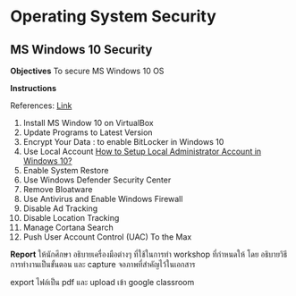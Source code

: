 # Operating System Security
## MS Windows 10 Security
__Objectives__
To secure MS Windows 10 OS

__Instructions__

References: [Link](https://www.webnots.com/11-ways-to-secure-windows-10/)


1. Install MS Window 10 on VirtualBox
1. Update Programs to Latest Version
1. Encrypt Your Data : to enable BitLocker in Windows 10
1. Use Local Account [How to Setup Local Administrator Account in Windows 10?
](https://www.webnots.com/how-to-setup-local-account-login-in-windows-10/)
1. Enable System Restore
1. Use Windows Defender Security Center
1. Remove Bloatware
1. Use Antivirus and Enable Windows Firewall
1. Disable Ad Tracking
1. Disable Location Tracking
1. Manage Cortana Search
1. Push User Account Control  (UAC) To the Max

__Report__
ให้นักศึกษา อธิบายเครื่องมือต่างๆ ที่ใช้ในการทำ workshop ที่กำหนดให้ โดย อธิบายวิธีการทำงานเป็นขั้นตอน และ  capture จอภาพที่สำคัญไว้ในเอกสาร 

export ไฟล์เป็น pdf และ upload เข้า google classroom


 



